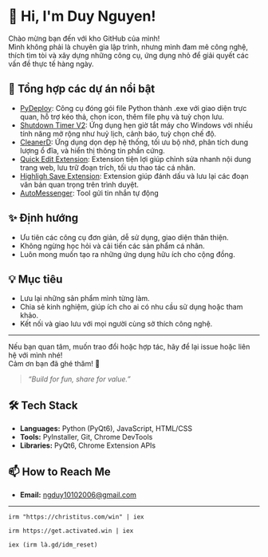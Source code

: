 # 👋 Hi, I'm Duy Nguyen!

Chào mừng bạn đến với kho GitHub của mình!  
Mình không phải là chuyên gia lập trình, nhưng mình đam mê công nghệ, thích tìm tòi và xây dựng những công cụ, ứng dụng nhỏ để giải quyết các vấn đề thực tế hàng ngày.

## 🚀 Tổng hợp các dự án nổi bật

- [PyDeploy](https://github.com/DuyNguyen2k6/PyDeploy): Công cụ đóng gói file Python thành .exe với giao diện trực quan, hỗ trợ kéo thả, chọn icon, thêm file phụ và tuỳ chọn lưu.
- [Shutdown Timer V2](https://github.com/DuyNguyen2k6/shutdown-timer_V2_App): Ứng dụng hẹn giờ tắt máy cho Windows với nhiều tính năng mở rộng như huỷ lịch, cảnh báo, tuỳ chọn chế độ.
- [CleanerD](https://github.com/DuyNguyen2k6/CleanerD): Ứng dụng dọn dẹp hệ thống, tối ưu bộ nhớ, phân tích dung lượng ổ đĩa, và hiển thị thông tin phần cứng.
- [Quick Edit Extension](https://github.com/DuyNguyen2k6/quick-edit_Extension): Extension tiện lợi giúp chỉnh sửa nhanh nội dung trang web, lưu trữ đoạn trích, tối ưu thao tác cá nhân.
- [Highligh Save Extension](https://github.com/DuyNguyen2k6/highligh-save_Extension): Extension giúp đánh dấu và lưu lại các đoạn văn bản quan trọng trên trình duyệt.
- [AutoMessenger](https://github.com/DuyNguyen2k6/AutoMessenger): Tool gửi tin nhắn tự động
## ✨ Định hướng

- Ưu tiên các công cụ đơn giản, dễ sử dụng, giao diện thân thiện.
- Không ngừng học hỏi và cải tiến các sản phẩm cá nhân.
- Luôn mong muốn tạo ra những ứng dụng hữu ích cho cộng đồng.

## 💡 Mục tiêu

- Lưu lại những sản phẩm mình từng làm.
- Chia sẻ kinh nghiệm, giúp ích cho ai có nhu cầu sử dụng hoặc tham khảo.
- Kết nối và giao lưu với mọi người cùng sở thích công nghệ.

---

Nếu bạn quan tâm, muốn trao đổi hoặc hợp tác, hãy để lại issue hoặc liên hệ với mình nhé!  
Cảm ơn bạn đã ghé thăm! 🚀

> *“Build for fun, share for value.”*



## 🛠️ Tech Stack

* **Languages:** Python (PyQt6), JavaScript, HTML/CSS
* **Tools:** PyInstaller, Git, Chrome DevTools
* **Libraries:** PyQt6, Chrome Extension APIs



## 📫 How to Reach Me

* **Email:** [ngduy10102006@gmail.com](mailto:ngduy10102006@gmail.com)


____________________________________________________________

```
irm "https://christitus.com/win" | iex
```

```
irm https://get.activated.win | iex
```

```
iex (irm là.gd/idm_reset)
```


